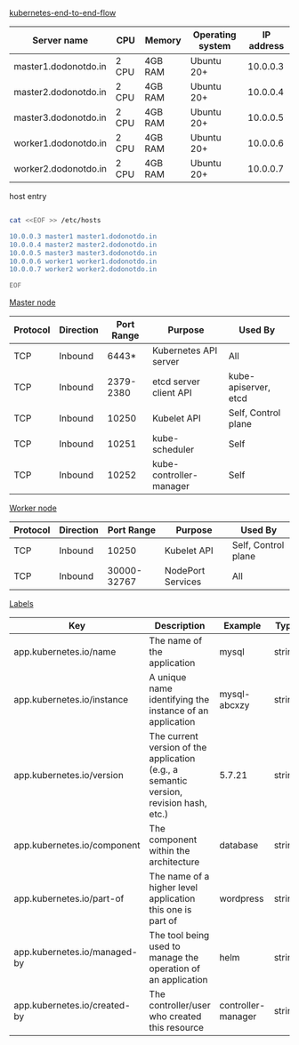 [kubernetes-end-to-end-flow](https://kubernetes.io/docs/concepts/)

| Server name | CPU | Memory | Operating system | IP address |
| --------------- | --------------- | --------------- | --------------- |--------------- |
| master1.dodonotdo.in | 2 CPU | 4GB RAM | Ubuntu 20+ | 10.0.0.3 |
| master2.dodonotdo.in | 2 CPU | 4GB RAM | Ubuntu 20+ | 10.0.0.4 |
| master3.dodonotdo.in | 2 CPU | 4GB RAM | Ubuntu 20+ | 10.0.0.5 |
| worker1.dodonotdo.in | 2 CPU | 4GB RAM | Ubuntu 20+ | 10.0.0.6 |
| worker2.dodonotdo.in | 2 CPU | 4GB RAM | Ubuntu 20+ | 10.0.0.7 |

host entry

```sh

cat <<EOF >> /etc/hosts

10.0.0.3 master1 master1.dodonotdo.in
10.0.0.4 master2 master2.dodonotdo.in
10.0.0.5 master3 master3.dodonotdo.in
10.0.0.6 worker1 worker1.dodonotdo.in
10.0.0.7 worker2 worker2.dodonotdo.in

EOF

```


[Master node](https://kubernetes.io/docs/concepts/overview/components/#control-plane-components)

| Protocol | Direction | Port Range | Purpose | Used By |
| --------------- | --------------- | --------------- | --------------- | --------------- |
| TCP | Inbound | 6443* | Kubernetes API server | All  |
| TCP | Inbound | 2379-2380 | etcd server client API | kube-apiserver, etcd |
| TCP | Inbound | 10250 | Kubelet API | Self, Control plane |
| TCP | Inbound | 10251 | kube-scheduler | Self |
| TCP | Inbound | 10252 |  kube-controller-manager | Self |


[Worker node](https://kubernetes.io/docs/concepts/overview/components/#node-components)


| Protocol | Direction | Port Range | Purpose | Used By |
| --------------- | --------------- | --------------- | --------------- | --------------- |
| TCP | Inbound | 10250 | Kubelet API | Self, Control plane  |
| TCP | Inbound | 30000-32767 | NodePort Services | All |


[Labels](https://kubernetes.io/docs/concepts/overview/working-with-objects/common-labels/)

Key |	Description |	Example | 	Type |
| --------------- | --------------- | --------------- | --------------- |
app.kubernetes.io/name |	The name of the application |	mysql |	string
app.kubernetes.io/instance |	A unique name identifying the instance of an application |	mysql-abcxzy |	string
app.kubernetes.io/version |	The current version of the application (e.g., a semantic version, revision hash, etc.) |	5.7.21 |	string
app.kubernetes.io/component |	The component within the architecture |	database |	string
app.kubernetes.io/part-of |	The name of a higher level application this one is part of | 	wordpress |	string
app.kubernetes.io/managed-by |	The tool being used to manage the operation of an application |	helm |	string
app.kubernetes.io/created-by |	The controller/user who created this resource |	controller-manager |	string

















